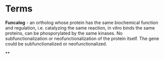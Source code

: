 # Terms #


**Funcalog** - an ortholog whose protein has the same biochemical function and regulation, 
i.e. catalyzing the same reaction, in vitro binds the same proteins, can be phosporylated by the same kinases.
No subfunctionalization or neofunctionalization of the protein itself.  The gene could be subfunctionalized 
or neofunctionalized.

**


